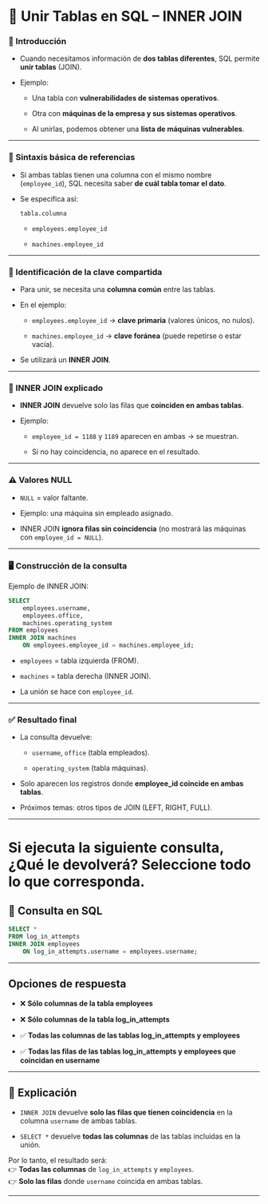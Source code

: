 
# 📌 Unir Tablas en SQL – INNER JOIN

### 🎯 Introducción

- Cuando necesitamos información de **dos tablas diferentes**, SQL permite **unir tablas** (JOIN).
    
- Ejemplo:
    
    - Una tabla con **vulnerabilidades de sistemas operativos**.
        
    - Otra con **máquinas de la empresa y sus sistemas operativos**.
        
    - Al unirlas, podemos obtener una **lista de máquinas vulnerables**.
        

---

### 📝 Sintaxis básica de referencias

- Si ambas tablas tienen una columna con el mismo nombre (`employee_id`), SQL necesita saber **de cuál tabla tomar el dato**.
    
- Se especifica así:
    
    ```
    tabla.columna
    ```
    
    - `employees.employee_id`
        
    - `machines.employee_id`
        

---

### 🔑 Identificación de la clave compartida

- Para unir, se necesita una **columna común** entre las tablas.
    
- En el ejemplo:
    
    - `employees.employee_id` → **clave primaria** (valores únicos, no nulos).
        
    - `machines.employee_id` → **clave foránea** (puede repetirse o estar vacía).
        
- Se utilizará un **INNER JOIN**.
    

---

### 🔎 INNER JOIN explicado

- **INNER JOIN** devuelve solo las filas que **coinciden en ambas tablas**.
    
- Ejemplo:
    
    - `employee_id = 1188` y `1189` aparecen en ambas → se muestran.
        
    - Si no hay coincidencia, no aparece en el resultado.
        

---

### ⚠️ Valores NULL

- `NULL` = valor faltante.
    
- Ejemplo: una máquina sin empleado asignado.
    
- INNER JOIN **ignora filas sin coincidencia** (no mostrará las máquinas con `employee_id = NULL`).
    

---

### 🖥️ Construcción de la consulta

Ejemplo de INNER JOIN:

```sql
SELECT 
    employees.username, 
    employees.office, 
    machines.operating_system
FROM employees
INNER JOIN machines
    ON employees.employee_id = machines.employee_id;
```

- `employees` = tabla izquierda (FROM).
    
- `machines` = tabla derecha (INNER JOIN).
    
- La unión se hace con `employee_id`.
    

---

### ✅ Resultado final

- La consulta devuelve:
    
    - `username`, `office` (tabla empleados).
        
    - `operating_system` (tabla máquinas).
        
- Solo aparecen los registros donde **employee_id coincide en ambas tablas**.
    
- Próximos temas: otros tipos de JOIN (LEFT, RIGHT, FULL).
    

---

# Si ejecuta la siguiente consulta, ¿Qué le devolverá? Seleccione todo lo que corresponda.
## 📌 Consulta en SQL

```sql
SELECT *
FROM log_in_attempts
INNER JOIN employees 
    ON log_in_attempts.username = employees.username;
```

---

## Opciones de respuesta

- ❌ **Sólo columnas de la tabla employees**
    
- ❌ **Sólo columnas de la tabla log_in_attempts**
    
- ✅ **Todas las columnas de las tablas log_in_attempts y employees**
    
- ✅ **Todas las filas de las tablas log_in_attempts y employees que coincidan en username**
    

---

## 📝 Explicación

- `INNER JOIN` devuelve **solo las filas que tienen coincidencia** en la columna `username` de ambas tablas.
    
- `SELECT *` devuelve **todas las columnas** de las tablas incluidas en la unión.
    

Por lo tanto, el resultado será:  
👉 **Todas las columnas** de `log_in_attempts` y `employees`.  
👉 **Solo las filas** donde `username` coincida en ambas tablas.

---

